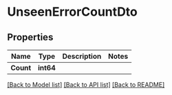 # UnseenErrorCountDto

## Properties

Name | Type | Description | Notes
------------ | ------------- | ------------- | -------------
**Count** | **int64** |  | 

[[Back to Model list]](../README#documentation-for-models) [[Back to API list]](../README#documentation-for-api-endpoints) [[Back to README]](../README)


